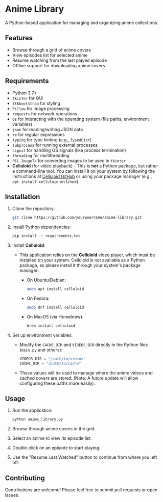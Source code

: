 # Anime Library

A Python-based application for managing and organizing anime collections.

## Features

- Browse through a grid of anime covers
- View episodes list for selected anime
- Resume watching from the last played episode
- Offline support for downloading anime covers

## Requirements

- Python 3.7+
- `tkinter` for GUI
- `ttkbootstrap` for styling
- `Pillow` for image processing
- `requests` for network operations
- `os` for interacting with the operating system (file paths, environment variables)
- `json` for reading/writing JSON data
- `re` for regular expressions
- `typing` for type hinting (e.g., `TypedDict`)
- `subprocess` for running external processes
- `signal` for handling OS signals (like process termination)
- `threading` for multithreading
- `PIL.ImageTk` for converting images to be used in `tkinter`
- **Celluloid** (for video playback) - This is **not** a Python package, but rather a command-line tool. You can install it on your system by following the instructions at [Celluloid GitHub](https://github.com/xt8/Celluloid) or using your package manager (e.g., `apt install celluloid` on Linux).

## Installation

1. Clone the repository:

   ```bash
   git clone https://github.com/yourusername/anime-library.git
   ```

2. Install Python dependencies:

   ```bash
   pip install -r requirements.txt
   ```

3. Install **Celluloid**:
   - This application relies on the **Celluloid** video player, which must be installed on your system. Celluloid is not available as a Python package, so please install it through your system's package manager:
     - On Ubuntu/Debian:

       ```bash
       sudo apt install celluloid
       ```

     - On Fedora:

       ```bash
       sudo dnf install celluloid
       ```

     - On MacOS (via Homebrew):

       ```bash
       brew install celluloid
       ```

4. Set up environment variables:
   - Modify the `CACHE_DIR` and `VIDEOS_DIR` directly in the Python files (`main.py` and others):

     ```python
     VIDEOS_DIR = "/path/to/videos"
     CACHE_DIR = "/path/to/cache"
     ```

   - These values will be used to manage where the anime videos and cached covers are stored. (Note: A future update will allow configuring these paths more easily).

## Usage

1. Run the application:

   ```bash
   python anime_library.py
   ```

2. Browse through anime covers in the grid.

3. Select an anime to view its episode list.

4. Double-click on an episode to start playing.

5. Use the "Resume Last Watched" button to continue from where you left off.

## Contributing

Contributions are welcome! Please feel free to submit pull requests or open issues.

